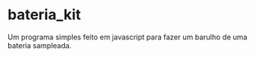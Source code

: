 # bateria_kit
Um programa simples feito em javascript para fazer um barulho de uma bateria sampleada.

